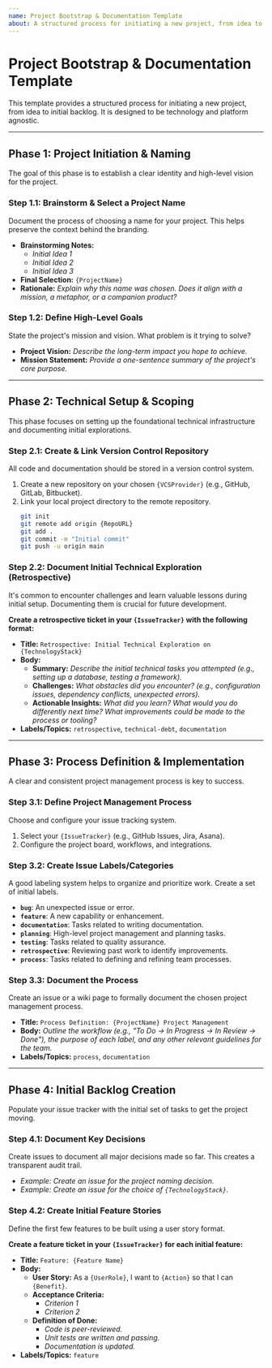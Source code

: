 ```yaml
---
name: Project Bootstrap & Documentation Template
about: A structured process for initiating a new project, from idea to initial backlog.
---
```

# Project Bootstrap & Documentation Template

This template provides a structured process for initiating a new project, from idea to initial backlog. It is designed to be technology and platform agnostic.

---

## Phase 1: Project Initiation & Naming

The goal of this phase is to establish a clear identity and high-level vision for the project.

### Step 1.1: Brainstorm & Select a Project Name

Document the process of choosing a name for your project. This helps preserve the context behind the branding.

*   **Brainstorming Notes:**
    *   *Initial Idea 1*
    *   *Initial Idea 2*
    *   *Initial Idea 3*
*   **Final Selection:** `{ProjectName}`
*   **Rationale:** *Explain why this name was chosen. Does it align with a mission, a metaphor, or a companion product?*

### Step 1.2: Define High-Level Goals

State the project's mission and vision. What problem is it trying to solve?

*   **Project Vision:** *Describe the long-term impact you hope to achieve.*
*   **Mission Statement:** *Provide a one-sentence summary of the project's core purpose.*

---

## Phase 2: Technical Setup & Scoping

This phase focuses on setting up the foundational technical infrastructure and documenting initial explorations.

### Step 2.1: Create & Link Version Control Repository

All code and documentation should be stored in a version control system.

1.  Create a new repository on your chosen `{VCSProvider}` (e.g., GitHub, GitLab, Bitbucket).
2.  Link your local project directory to the remote repository.
    ```bash
    git init
    git remote add origin {RepoURL}
    git add .
    git commit -m "Initial commit"
    git push -u origin main
    ```

### Step 2.2: Document Initial Technical Exploration (Retrospective)

It's common to encounter challenges and learn valuable lessons during initial setup. Documenting them is crucial for future development.

**Create a retrospective ticket in your `{IssueTracker}` with the following format:**

*   **Title:** `Retrospective: Initial Technical Exploration on {TechnologyStack}`
*   **Body:**
    *   **Summary:** *Describe the initial technical tasks you attempted (e.g., setting up a database, testing a framework).*
    *   **Challenges:** *What obstacles did you encounter? (e.g., configuration issues, dependency conflicts, unexpected errors).*
    *   **Actionable Insights:** *What did you learn? What would you do differently next time? What improvements could be made to the process or tooling?*
*   **Labels/Topics:** `retrospective`, `technical-debt`, `documentation`

---

## Phase 3: Process Definition & Implementation

A clear and consistent project management process is key to success.

### Step 3.1: Define Project Management Process

Choose and configure your issue tracking system.

1.  Select your `{IssueTracker}` (e.g., GitHub Issues, Jira, Asana).
2.  Configure the project board, workflows, and integrations.

### Step 3.2: Create Issue Labels/Categories

A good labeling system helps to organize and prioritize work. Create a set of initial labels.

*   **`bug`**: An unexpected issue or error.
*   **`feature`**: A new capability or enhancement.
*   **`documentation`**: Tasks related to writing documentation.
*   **`planning`**: High-level project management and planning tasks.
*   **`testing`**: Tasks related to quality assurance.
*   **`retrospective`**: Reviewing past work to identify improvements.
*   **`process`**: Tasks related to defining and refining team processes.

### Step 3.3: Document the Process

Create an issue or a wiki page to formally document the chosen project management process.

*   **Title:** `Process Definition: {ProjectName} Project Management`
*   **Body:** *Outline the workflow (e.g., "To Do -> In Progress -> In Review -> Done"), the purpose of each label, and any other relevant guidelines for the team.*
*   **Labels/Topics:** `process`, `documentation`

---

## Phase 4: Initial Backlog Creation

Populate your issue tracker with the initial set of tasks to get the project moving.

### Step 4.1: Document Key Decisions

Create issues to document all major decisions made so far. This creates a transparent audit trail.

*   *Example: Create an issue for the project naming decision.*
*   *Example: Create an issue for the choice of `{TechnologyStack}`.*

### Step 4.2: Create Initial Feature Stories

Define the first few features to be built using a user story format.

**Create a feature ticket in your `{IssueTracker}` for each initial feature:**

*   **Title:** `Feature: {Feature Name}`
*   **Body:**
    *   **User Story:** As a `{UserRole}`, I want to `{Action}` so that I can `{Benefit}`.
    *   **Acceptance Criteria:**
        *   *Criterion 1*
        *   *Criterion 2*
    *   **Definition of Done:**
        *   *Code is peer-reviewed.*
        *   *Unit tests are written and passing.*
        *   *Documentation is updated.*
*   **Labels/Topics:** `feature`

